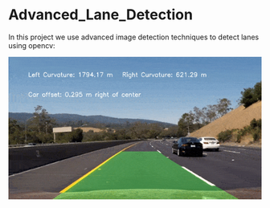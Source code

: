 # Advanced_Lane_Detection
In this project we use advanced image detection techniques to detect lanes using opencv:

<p align="center">
<img src="./advanced_lane_detection.gif" alt="advanced lane detection demo">
</p>
